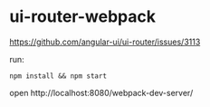 # ui-router-webpack

https://github.com/angular-ui/ui-router/issues/3113


run: 
```
npm install && npm start
```
open http://localhost:8080/webpack-dev-server/
